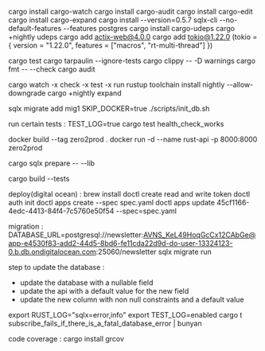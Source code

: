 cargo install cargo-watch
cargo install cargo-audit
cargo install cargo-edit
cargo install cargo-expand
cargo install --version=0.5.7 sqlx-cli --no-default-features --features postgres
cargo install cargo-udeps
cargo +nightly udeps
cargo add actix-web@4.0.0
cargo add tokio@1.22.0 (tokio = { version = "1.22.0", features = ["macros", "rt-multi-thread"] })

cargo test
cargo tarpaulin --ignore-tests
cargo clippy -- -D warnings
cargo fmt -- --check
cargo audit

cargo watch -x check -x test -x run
rustup toolchain install nightly --allow-downgrade
cargo +nightly expand


sqlx migrate add mig1
SKIP_DOCKER=true ./scripts/init_db.sh

run certain tests : 
TEST_LOG=true cargo test health_check_works

docker build --tag zero2prod .
docker run -d --name rust-api -p 8000:8000 zero2prod

cargo sqlx prepare -- --lib

cargo build --tests

deploy(digital ocean) : 
brew install doctl
create read and write token
doctl auth init
doctl apps create --spec spec.yaml
doctl apps update 45cf1166-4edc-4413-84f4-7c5760e50f54 --spec=spec.yaml

migration : 
 DATABASE_URL=postgresql://newsletter:AVNS_KeL49HoqGcCx12CAbGe@app-e4530f83-add2-44d5-8bd6-fe11cda22d9d-do-user-13324123-0.b.db.ondigitalocean.com:25060/newsletter sqlx migrate run


step to update the database : 
- update the database with a nullable field
- update the api with a default value for the new field
- update the new column with non null constraints and a default value


export RUST_LOG="sqlx=error,info"
export TEST_LOG=enabled
cargo t subscribe_fails_if_there_is_a_fatal_database_error | bunyan


code coverage : cargo install grcov